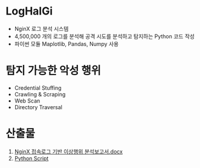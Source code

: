 
# LogHalGi
- NginX 로그 분석 시스템
- 4,500,000 개의 로그를 분석해 공격 시도를 분석하고 탐지하는 Python 코드 작성
- 파이썬 모듈 Maplotlib, Pandas, Numpy 사용



# 탐지 가능한 악성 행위

- Credential Stuffing
- Crawling & Scraping
- Web Scan
- Directory Traversal




# 산출물
1. [NginX 접속로그 기반 이상행위 분석보고서.docx](./NginX_접속로그_기반_이상행위_분석보고서.docx)
2. [Python Script](./src)